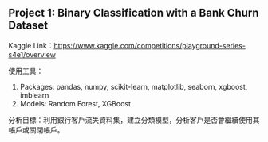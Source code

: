 ## Project 1: Binary Classification with a Bank Churn Dataset
Kaggle Link：<https://www.kaggle.com/competitions/playground-series-s4e1/overview>

使用工具：
1. Packages: pandas, numpy, scikit-learn, matplotlib, seaborn, xgboost, imblearn
2. Models: Random Forest, XGBoost

分析目標：利用銀行客戶流失資料集，建立分類模型，分析客戶是否會繼續使用其帳戶或關閉帳戶。
